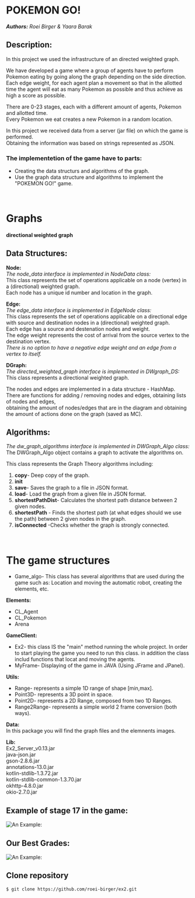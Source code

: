 # POKEMON GO!

***Authors:** Roei Birger & Yaara Barak*

## Description:
In this project we used the infrastructure of an directed weighted graph.<br />

We have developed a game where a group of agents have to perform Pokemon eating by going along the graph depending on the side direction.<br />
Each edge weight, for each agent plan a movement so that in the allotted time the agent will eat as many Pokemon as possible and thus achieve as high a score as possible.<br />


There are 0-23 stages, each with a different amount of agents, Pokemon and allotted time.<br />
Every Pokemon we eat creates a new Pokemon in a random location.<br />

In this project we received data from a server (jar file) on which the game is performed.<br />
Obtaining the information was based on strings represented as JSON.<br />

### The implementetion of the game have to parts:<br />
-  Creating the data structurs and algorithms of the graph.
-  Use the graph data structure and algorithms to implement the "POKEMON GO!" game. <br />

 <br /> 
 
# Graphs 
#### directional weighted graph


## Data Structures:

**Node:**<br />
*The node_data interface is implemented in NodeData class:*<br />
This class represents the set of operations applicable on a  node (vertex) in a (directional) weighted graph.<br />
Each node has a unique id number and location in the graph. <br />

**Edge:**<br />
*The edge_data interface is implemented in EdgeNode class:*<br />
This class represents the set of operations applicable on a directional edge with source and destination nodes in a (directional) weighted graph.<br />
Each edge has a source and destenation nodes and weight.<br />
The edge weight represents the cost of arrival from the source vertex to the destination vertex.<br />
*There is no option to have a negative edge weight and an edge from a vertex to itself.*


**DGraph:**<br />
*The directed_weighted_graph interface is implemented in DWgraph_DS:*<br />
 This class represents a directional weighted graph.<br />

 The nodes and edges are implemented in a data structure - HashMap.<br />
 There are functions for adding / removing nodes and edges, obtaining lists of nodes and edges, <br />
 obtaining the amount of nodes/edges that are in the diagram and obtaining the amount of actions done on the graph (saved as MC).
      
 ## Algorithms:
 
 *The dw_graph_algorithms interface is implemented in DWGraph_Algo class:*<br />
 The DWGraph_Algo object contains a graph to activate the algorithms on.
 
 This class represents the Graph Theory algorithms including:
 1. **copy**- Deep copy of the graph.<br />
 2. **init** <br />
 3. **save**- Saves the graph to a file in JSON format.<br />
 4. **load**- Load the graph from a given file in JSON format.<br />
 5. **shortestPathDist**- Calculates the shortest path distance between 2 given nodes. <br />
 6. **shortestPath** - Finds the shortest path (at what edges should we use the path) between 2 given nodes in the graph. <br />
 7. **isConnected** -Checks whether the graph is strongly connected.<br />
 
 <br /> 
 
# The game structures

* Game_algo- This class has several algorithms that are used during the game such as: Location and moving the automatic robot, creating the elements, etc.<br />

**Elements:**<br />
* CL_Agent<br />
* CL_Pokemon<br />
* Arena<br />

**GameClient:**<br />
* Ex2- this class IS the "main" method running the whole project. In order to start playing the game you need to run this class.
 in addition the class includ functions that locat and moving the agents.<br />
* MyFrame- Displaying of the game in JAVA (Using JFrame and JPanel).<br />


**Utils:**<br />
* Range- represents a simple 1D range of shape [min,max].
* Point3D- represents a 3D point in space.
* Point2D- represents a 2D Range, composed from two 1D Ranges.
* Range2Range- represents a simple world 2 frame conversion (both ways).

**Data:**<br />
In this package you will find the graph files and the elemnents images.<br />

**Lib:**<br />
Ex2_Server_v0.13.jar<br />
java-json.jar<br />
gson-2.8.6.jar<br />
annotations-13.0.jar<br />
kotlin-stdlib-1.3.72.jar<br />
kotlin-stdlib-common-1.3.70.jar<br />
okhttp-4.8.0.jar<br />
okio-2.7.0.jar<br />

## Example of stage 17 in the game:<br />


![An Example:](https://github.com/roei-birger/ex2/blob/master/game%20window.png)<br />

## Our Best Grades:<br />

![An Example:](https://github.com/roei-birger/ex2/blob/master/our%20grades.png)


## **Clone repository**

```
$ git clone https://github.com/roei-birger/ex2.git
```



